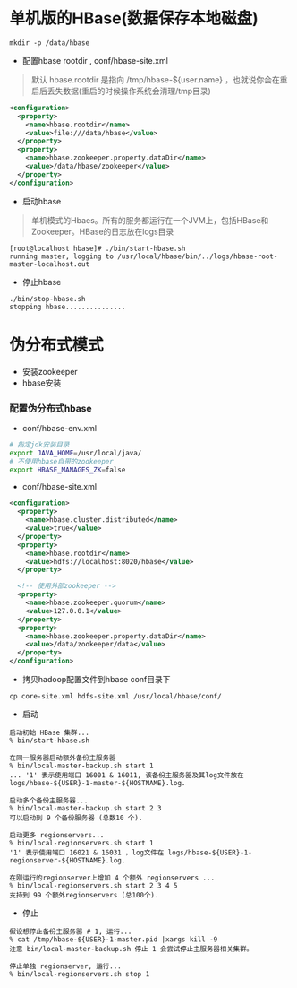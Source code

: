 # 单机版的HBase(数据保存本地磁盘)
```
mkdir -p /data/hbase
```

* 配置hbase rootdir , conf/hbase-site.xml
>默认 hbase.rootdir 是指向 /tmp/hbase-${user.name} ，也就说你会在重启后丢失数据(重启的时候操作系统会清理/tmp目录)
```xml
<configuration>
  <property>
    <name>hbase.rootdir</name>
    <value>file:///data/hbase</value>
  </property>
  <property>
    <name>hbase.zookeeper.property.dataDir</name>
    <value>/data/hbase/zookeeper</value>
  </property>
</configuration>
```

* 启动hbase
>单机模式的Hbaes。所有的服务都运行在一个JVM上，包括HBase和Zookeeper。HBase的日志放在logs目录
```
[root@localhost hbase]# ./bin/start-hbase.sh
running master, logging to /usr/local/hbase/bin/../logs/hbase-root-master-localhost.out
```

* 停止hbase
```
./bin/stop-hbase.sh
stopping hbase...............
```



# 伪分布式模式
* 安装zookeeper
* hbase安装

### 配置伪分布式hbase
* conf/hbase-env.xml
```sh
# 指定jdk安装目录
export JAVA_HOME=/usr/local/java/
# 不使用hbase自带的zookeeper
export HBASE_MANAGES_ZK=false
```

* conf/hbase-site.xml
```xml
<configuration>
  <property>
    <name>hbase.cluster.distributed</name>
    <value>true</value>
  </property>
  <property>
    <name>hbase.rootdir</name>
    <value>hdfs://localhost:8020/hbase</value>
  </property>

  <!-- 使用外部zookeeper -->
  <property>
    <name>hbase.zookeeper.quorum</name>
    <value>127.0.0.1</value>
  </property>
  <property>
    <name>hbase.zookeeper.property.dataDir</name>
    <value>/data/zookeeper/data</value>
  </property>
</configuration>
```

* 拷贝hadoop配置文件到hbase conf目录下
```
cp core-site.xml hdfs-site.xml /usr/local/hbase/conf/
```

* 启动
```
启动初始 HBase 集群...
% bin/start-hbase.sh

在同一服务器启动额外备份主服务器
% bin/local-master-backup.sh start 1
... '1' 表示使用端口 16001 & 16011, 该备份主服务器及其log文件放在logs/hbase-${USER}-1-master-${HOSTNAME}.log.

启动多个备份主服务器...
% bin/local-master-backup.sh start 2 3
可以启动到 9 个备份服务器 (总数10 个).

启动更多 regionservers...
% bin/local-regionservers.sh start 1
'1' 表示使用端口 16021 & 16031 ，log文件在 logs/hbase-${USER}-1-regionserver-${HOSTNAME}.log.

在刚运行的regionserver上增加 4 个额外 regionservers ...
% bin/local-regionservers.sh start 2 3 4 5
支持到 99 个额外regionservers (总100个).
```

* 停止
```
假设想停止备份主服务器 # 1, 运行...
% cat /tmp/hbase-${USER}-1-master.pid |xargs kill -9
注意 bin/local-master-backup.sh 停止 1 会尝试停止主服务器相关集群。

停止单独 regionserver, 运行...
% bin/local-regionservers.sh stop 1  	       
```